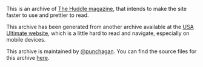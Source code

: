 This is an archive of [The Huddle magazine](http://the-huddle.org/), that
intends to make the site faster to use and prettier to read.

This archive has been generated from another archive available at the [USA
Ultimate website](https://www.usaultimate.org/huddle/issue001.aspx), which is a
little hard to read and navigate, especially on mobile devices.

This archive is maintained by [@punchagan](https://github.com/punchagan/). You
can find the source files for this archive
[here](https://github.com/thatte-idli-kaal-soup/the-huddle/).
